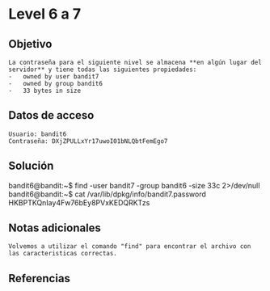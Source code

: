 # Level 6 a 7

## Objetivo
	La contraseña para el siguiente nivel se almacena **en algún lugar del servidor** y tiene todas las siguientes propiedades:
	-   owned by user bandit7
	-   owned by group bandit6
	-   33 bytes in size
## Datos de acceso
	Usuario: bandit6
	Contraseña: DXjZPULLxYr17uwoI01bNLQbtFemEgo7  
## Solución
bandit6@bandit:~$ find -user bandit7 -group bandit6 -size 33c 2>/dev/null
bandit6@bandit:~$ cat /var/lib/dpkg/info/bandit7.password
HKBPTKQnIay4Fw76bEy8PVxKEDQRKTzs
## Notas adicionales
	Volvemos a utilizar el comando "find" para encontrar el archivo con las caracteristicas correctas.
## Referencias 
